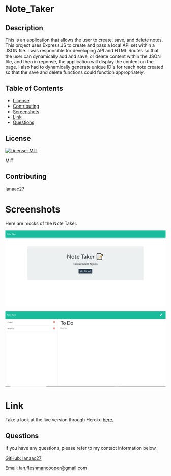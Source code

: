 # Note_Taker
## Description

This is an application that allows the user to create, save, and delete notes. This project uses Express.JS to create and pass a local API set within a JSON file. I was responsible for developing API and HTML Routes so that the user can dynamically add and save, or delete content within the JSON file, and then in reponse, the application will display the content on the page. I also had to dynamically generate unique ID's for reach note created so that the save and delete functions could function appropriately.

## Table of Contents

* [License](#license)
* [Contributing](#contributing)
* [Screenshots](#screenshots)
* [Link](#link)
* [Questions](#questions)

## License

[![License: MIT](https://img.shields.io/badge/License-MIT-yellow.svg)](https://opensource.org/licenses/MIT)

MIT

## Contributing

Ianaac27

# Screenshots
Here are mocks of the Note Taker.

![Note_Taker](public/assets/screenshot1.PNG)

![Note_Taker](public/assets/screenshot2.PNG)

# Link
Take a look at the live version through Heroku [here.](https://polar-dusk-41536.herokuapp.com/)

## Questions

If you have any questions, please refer to my contact information below.

[GitHub: Ianaac27](https://www.github.com/Ianaac27)

Email: ian.fleshmancooper@gmail.com
